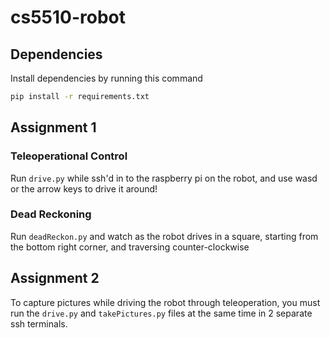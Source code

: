 # cs5510-robot

## Dependencies

Install dependencies by running this command

```bash
pip install -r requirements.txt
```

## Assignment 1

### Teleoperational Control

Run `drive.py` while ssh'd in to the raspberry pi on the robot, and use wasd or the arrow keys to drive it around!

### Dead Reckoning

Run `deadReckon.py` and watch as the robot drives in a square, starting from the bottom right corner, and traversing counter-clockwise

## Assignment 2

To capture pictures while driving the robot through teleoperation, you must run the `drive.py` and `takePictures.py` files
at the same time in 2 separate ssh terminals. 
